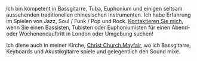 Ich bin kompetent in Bassgitarre, Tuba, Euphonium und einigen seltsam aussehenden traditionellen chinesischen Instrumenten. Ich habe Erfahrung im Spielen von Jazz, Soul / Funk / Pop und Rock. [Kontaktieren Sie mich](/contact), wenn Sie einen Bassisten, Tubisten oder Euphoniumisten für einen Abend- oder Wochenendauftritt in London oder Umgebung suchen!

Ich diene auch in meiner Kirche, [Christ Church Mayfair](https://christchurchmayfair.org/), wo ich Bassgitarre, Keyboards und Akustikgitarre spiele und gelegentlich den Sound mixe.

